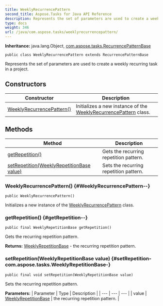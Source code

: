 ```yaml
---
title: WeeklyRecurrencePattern
second_title: Aspose.Tasks for Java API Reference
description: Represents the set of parameters are used to create a weekly recurring task in a project.
type: docs
weight: 346
url: /java/com.aspose.tasks/weeklyrecurrencepattern/
---
```


**Inheritance:**
java.lang.Object, [com.aspose.tasks.RecurrencePatternBase](../../com.aspose.tasks/recurrencepatternbase)
```
public class WeeklyRecurrencePattern extends RecurrencePatternBase
```

Represents the set of parameters are used to create a weekly recurring task in a project.
## Constructors

| Constructor | Description |
| --- | --- |
| [WeeklyRecurrencePattern()](#WeeklyRecurrencePattern--) | Initializes a new instance of the [WeeklyRecurrencePattern](../../com.aspose.tasks/weeklyrecurrencepattern) class. |
## Methods

| Method | Description |
| --- | --- |
| [getRepetition()](#getRepetition--) | Gets the recurring repetition pattern. |
| [setRepetition(WeeklyRepetitionBase value)](#setRepetition-com.aspose.tasks.WeeklyRepetitionBase-) | Sets the recurring repetition pattern. |
### WeeklyRecurrencePattern() {#WeeklyRecurrencePattern--}
```
public WeeklyRecurrencePattern()
```


Initializes a new instance of the [WeeklyRecurrencePattern](../../com.aspose.tasks/weeklyrecurrencepattern) class.

### getRepetition() {#getRepetition--}
```
public final WeeklyRepetitionBase getRepetition()
```


Gets the recurring repetition pattern.

**Returns:**
[WeeklyRepetitionBase](../../com.aspose.tasks/weeklyrepetitionbase) - the recurring repetition pattern.
### setRepetition(WeeklyRepetitionBase value) {#setRepetition-com.aspose.tasks.WeeklyRepetitionBase-}
```
public final void setRepetition(WeeklyRepetitionBase value)
```


Sets the recurring repetition pattern.

**Parameters:**
| Parameter | Type | Description |
| --- | --- | --- |
| value | [WeeklyRepetitionBase](../../com.aspose.tasks/weeklyrepetitionbase) | the recurring repetition pattern. |

